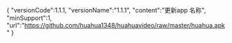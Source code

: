 {
  "versionCode":1.1.1,
  "versionName":"1.1.1",
  "content":"更新app 名称",
  "minSupport":1,
  "url":"https://github.com/huahua1348/huahuavideo/raw/master/huahua.apk"
}

